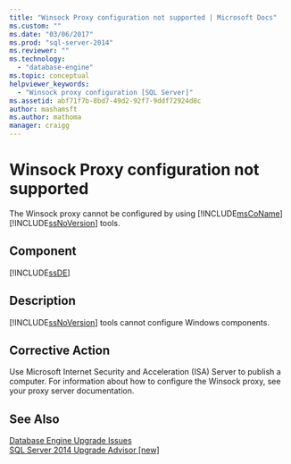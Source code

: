 ```yaml
---
title: "Winsock Proxy configuration not supported | Microsoft Docs"
ms.custom: ""
ms.date: "03/06/2017"
ms.prod: "sql-server-2014"
ms.reviewer: ""
ms.technology: 
  - "database-engine"
ms.topic: conceptual
helpviewer_keywords: 
  - "Winsock proxy configuration [SQL Server]"
ms.assetid: abf71f7b-8bd7-49d2-92f7-9ddf72924d8c
author: mashamsft
ms.author: mathoma
manager: craigg
---
```

# Winsock Proxy configuration not supported
  The Winsock proxy cannot be configured by using [!INCLUDE[msCoName](../../includes/msconame-md.md)][!INCLUDE[ssNoVersion](../../includes/ssnoversion-md.md)] tools.  
  
## Component  
 [!INCLUDE[ssDE](../../includes/ssde-md.md)]  
  
## Description  
 [!INCLUDE[ssNoVersion](../../includes/ssnoversion-md.md)] tools cannot configure Windows components.  
  
## Corrective Action  
 Use Microsoft Internet Security and Acceleration (ISA) Server to publish a computer. For information about how to configure the Winsock proxy, see your proxy server documentation.  
  
## See Also  
 [Database Engine Upgrade Issues](../../../2014/sql-server/install/database-engine-upgrade-issues.md)   
 [SQL Server 2014 Upgrade Advisor &#91;new&#93;](sql-server-2014-upgrade-advisor.md)  
  
  
